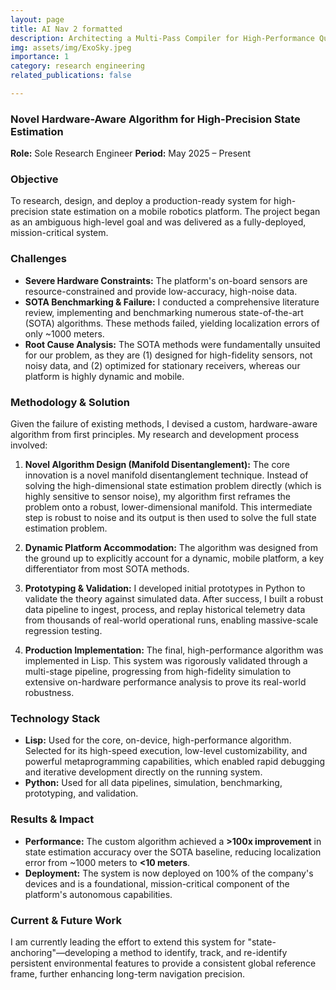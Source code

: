 ```yaml
---
layout: page
title: AI Nav 2 formatted
description: Architecting a Multi-Pass Compiler for High-Performance Quantum Control on the QICK tProcessor
img: assets/img/ExoSky.jpeg
importance: 1
category: research engineering
related_publications: false

---
```


### Novel Hardware-Aware Algorithm for High-Precision State Estimation

**Role:** Sole Research Engineer
**Period:** May 2025 – Present

### Objective

To research, design, and deploy a production-ready system for high-precision state estimation on a mobile robotics platform. The project began as an ambiguous high-level goal and was delivered as a fully-deployed, mission-critical system.

### Challenges

* **Severe Hardware Constraints:** The platform's on-board sensors are resource-constrained and provide low-accuracy, high-noise data.
* **SOTA Benchmarking & Failure:** I conducted a comprehensive literature review, implementing and benchmarking numerous state-of-the-art (SOTA) algorithms. These methods failed, yielding localization errors of only ~1000 meters.
* **Root Cause Analysis:** The SOTA methods were fundamentally unsuited for our problem, as they are (1) designed for high-fidelity sensors, not noisy data, and (2) optimized for stationary receivers, whereas our platform is highly dynamic and mobile.

### Methodology & Solution

Given the failure of existing methods, I devised a custom, hardware-aware algorithm from first principles. My research and development process involved:

1.  **Novel Algorithm Design (Manifold Disentanglement):** The core innovation is a novel manifold disentanglement technique. Instead of solving the high-dimensional state estimation problem directly (which is highly sensitive to sensor noise), my algorithm first reframes the problem onto a robust, lower-dimensional manifold. This intermediate step is robust to noise and its output is then used to solve the full state estimation problem.

2.  **Dynamic Platform Accommodation:** The algorithm was designed from the ground up to explicitly account for a dynamic, mobile platform, a key differentiator from most SOTA methods.

3.  **Prototyping & Validation:** I developed initial prototypes in Python to validate the theory against simulated data. After success, I built a robust data pipeline to ingest, process, and replay historical telemetry data from thousands of real-world operational runs, enabling massive-scale regression testing.

4.  **Production Implementation:** The final, high-performance algorithm was implemented in Lisp. This system was rigorously validated through a multi-stage pipeline, progressing from high-fidelity simulation to extensive on-hardware performance analysis to prove its real-world robustness.

### Technology Stack

* **Lisp:** Used for the core, on-device, high-performance algorithm. Selected for its high-speed execution, low-level customizability, and powerful metaprogramming capabilities, which enabled rapid debugging and iterative development directly on the running system.
* **Python:** Used for all data pipelines, simulation, benchmarking, prototyping, and validation.

### Results & Impact

* **Performance:** The custom algorithm achieved a **>100x improvement** in state estimation accuracy over the SOTA baseline, reducing localization error from ~1000 meters to **<10 meters**.
* **Deployment:** The system is now deployed on 100% of the company's devices and is a foundational, mission-critical component of the platform's autonomous capabilities.

### Current & Future Work

I am currently leading the effort to extend this system for "state-anchoring"—developing a method to identify, track, and re-identify persistent environmental features to provide a consistent global reference frame, further enhancing long-term navigation precision.